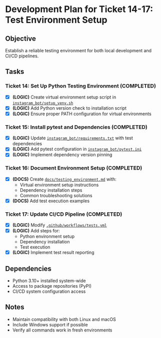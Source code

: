 # Development Plan for Ticket 14-17: Test Environment Setup

## Objective
Establish a reliable testing environment for both local development and CI/CD pipelines.

## Tasks

### Ticket 14: Set Up Python Testing Environment (COMPLETED)
- [x] **(LOGIC)** Create virtual environment setup script in [`instagram_bot/setup_venv.sh`](instagram_bot/setup_venv.sh)
- [x] **(LOGIC)** Add Python version check to installation script
- [x] **(LOGIC)** Ensure proper PATH configuration for virtual environments

### Ticket 15: Install pytest and Dependencies (COMPLETED)
- [x] **(LOGIC)** Update [`instagram_bot/requirements.txt`](instagram_bot/requirements.txt) with test dependencies
- [x] **(LOGIC)** Add pytest configuration in [`instagram_bot/pytest.ini`](instagram_bot/pytest.ini)
- [x] **(LOGIC)** Implement dependency version pinning

### Ticket 16: Document Environment Setup (COMPLETED)
- [x] **(DOCS)** Create [`docs/testing_environment.md`](docs/testing_environment.md) with:
  - Virtual environment setup instructions
  - Dependency installation steps
  - Common troubleshooting solutions
- [x] **(DOCS)** Add test execution examples

### Ticket 17: Update CI/CD Pipeline (COMPLETED)
- [x] **(LOGIC)** Modify [`.github/workflows/tests.yml`](.github/workflows/tests.yml)
- [x] **(LOGIC)** Add steps for:
  - Python environment setup
  - Dependency installation
  - Test execution
- [x] **(LOGIC)** Implement test result reporting

## Dependencies
- Python 3.10+ installed system-wide
- Access to package repositories (PyPI)
- CI/CD system configuration access

## Notes
- Maintain compatibility with both Linux and macOS
- Include Windows support if possible
- Verify all commands work in fresh environments